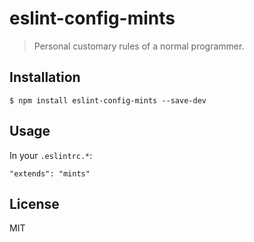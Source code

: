# eslint-config-mints

> Personal customary rules of a normal programmer.

## Installation

```base
$ npm install eslint-config-mints --save-dev
```

## Usage

In your `.eslintrc.*`:

```
"extends": "mints"
```

## License

MIT
